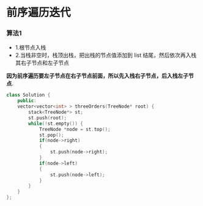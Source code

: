# 前序遍历迭代
### 算法1

* 1.根节点入栈
* 2.当栈非空时，栈顶出栈，把出栈的节点值添加到 list 结尾，然后依次再入栈其右子节点和左子节点

**因为前序遍历要左子节点在右子节点前面，所以先入栈右子节点，后入栈左子节点**.

```cpp
class Solution {
    public:
    vector<vector<int> > threeOrders(TreeNode* root) {
        stack<TreeNode*> st;
        st.push(root);
        while(!st.empty()) {
            TreeNode *node = st.top();
            st.pop();
            if(node->right)
            {
                st.push(node->right);
            }
            if(node->left)
            {
                st.push(node->left);
            }
        }
    }
};
```

